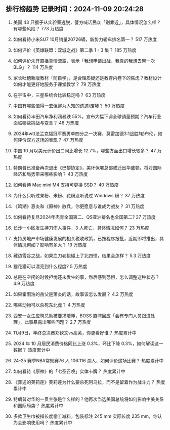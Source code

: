 
## 排行榜趋势 记录时间：2024-11-09 20:24:28
  
  1. 美国 43 只猴子从实验室逃脱，警方喊话民众「别靠近」，具体情况怎么样？有哪些风险？ 773 万热度
    
  2. 如何看待小米SU7 10月销量20726辆，新势力轿车排名第一？ 517 万热度
    
  3. 如何评价《英雄联盟：双城之战》第二季 1 - 3 集？ 185 万热度
    
  4. 如何评价朱开直播真情流露，表示「我想申请出战，我真的我想去带一次BLG」？ 114 万热度
    
  5. 家长吐槽新版教材「防自学」，是合理质疑还是教育内卷下的焦虑？教材设计如何才能更好地服务于课堂教学？ 79 万热度
    
  6. 在宇宙中，三星系统会比较稳定吗？ 63 万热度
    
  7. 中国有哪些值得一去但鲜为人知的遗迹/废墟？ 50 万热度
    
  8. 如何看待丰田汽车净利润暴跌 55%，宣布大幅下调全球销量预期？汽车行业面临哪些挑战与变革？ 48 万热度
    
  9. 2024年wtt法兰克福冠军赛男单四分之一决赛，莫雷加德3:1战胜f勒布伦，如何评价双方这场的表现？ 47 万热度
    
  10. 中国 10 月以美元计价出口同比增长 12.7%，哪些方面出口增长较多？ 47 万热度
    
  11. 特朗普已准备再次退出《巴黎协定》，美环保署总部或迁出华盛顿，将对国际经济和局势带来哪些影响？ 43 万热度
    
  12. 如何看待 Mac mini M4 支持可更换 SSD？ 40 万热度
    
  13. 为什么只听过果粉、米粉、花粉没听说过 Windows 粉？ 37 万热度
    
  14. 《鸣潮》忌炎和《原神》散兵，你更愿意与谁成为战友？ 31 万热度
    
  15. 如何看待复旦2024年杰青全国第二、QS亚洲排名也全国第二? 27 万热度
    
  16. 长沙一小区发生持刀伤人事件，3 人死亡，具体情况如何？ 23 万热度
    
  17. 支持房地产市场健康发展的相关税收政策，已按程序报批，近期即将推出，具体情况何如？影响有多大？ 19 万热度
    
  18. 藏边雪谷之战，如果血刀老祖碰上了北四怪，结果会怎样？ 5.3 万热度
    
  19. 狸花猫可以漂亮到什么程度? 5 万热度
    
  20. 总是在空闲的时候担忧还未发生的事，然后感到恐惧，怎么调整这种状态？ 4.9 万热度
    
  21. 如果霍雨浩的岳父是萧炎的话，故事该怎么发展？ 4.2 万热度
    
  22. 哪些动物可以杀死东北虎？ 4 万热度
    
  23. 西安一女生应聘总助被要求陪睡，BOSS 直聘回应「会有专门人员跟进处理」，此事暴露出哪些问题？ 2.7 万热度
    
  24. 11月9日，年终总决赛郑钦文vs高芙，你更看好谁？ 热度累计中
    
  25. 2024 年 10 月居民消费价格同比上涨 0.3%，环比下降 0.3%，如何解读这一数据？ 热度累计中
    
  26. 24-25 赛季NBA常规赛76 人 106:116 湖人，如何评价这场比赛？ 热度累计中
    
  27. 如何看待《原神》的「七圣召唤」实体卡牌？ 热度累计中
    
  28. 《葬送的芙莉莲》芙莉莲为什么要杀死阿乌拉，而不是留着作为战斗力？ 热度累计中
    
  29. 特朗普对华的一贯主张是什么样的？他再次当选美国总统将如何影响中美关系和国际局势？ 热度累计中
    
  30. 多款卫生巾被指长度偷工减料，包装标注 245 mm 实际长度 235 mm，你认为会影响使用吗？ 热度累计中
    